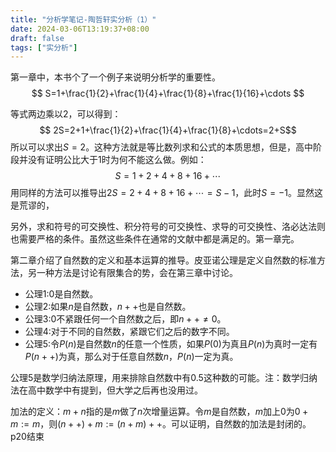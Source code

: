 ```yaml
---
title: "分析学笔记-陶哲轩实分析（1）"
date: 2024-03-06T13:19:37+08:00
draft: false
tags: ["实分析"]
---
```

第一章中，本书个了一个例子来说明分析学的重要性。
$$ S=1+\frac{1}{2}+\frac{1}{4}+\frac{1}{8}+\frac{1}{16}+\cdots $$

等式两边乘以2，可以得到：
$$ 2S=2+1+\frac{1}{2}+\frac{1}{4}+\frac{1}{8}+\cdots=2+S$$
所以可以求出$S=2$。这种方法就是等比数列求和公式的本质思想，但是，高中阶段并没有证明公比大于1时为何不能这么做。例如：
$$ S=1+2+4+8+16+\cdots $$
用同样的方法可以推导出$2S=2+4+8+16+\cdots=S-1$，此时$S=-1$。显然这是荒谬的，

另外，求和符号的可交换性、积分符号的可交换性、求导的可交换性、洛必达法则也需要严格的条件。虽然这些条件在通常的文献中都是满足的。第一章完。

第二章介绍了自然数的定义和基本运算的推导。皮亚诺公理是定义自然数的标准方法，另一种方法是讨论有限集合的势，会在第三章中讨论。

* 公理1:$0$是自然数。
* 公理2:如果$n$是自然数，$n++$也是自然数。
* 公理3:$0$不紧跟任何一个自然数之后，即$n++ \ne 0$。
* 公理4:对于不同的自然数，紧跟它们之后的数字不同。
* 公理5:令$P(n)$是自然数$n$的任意一个性质，如果$P(0)$为真且$P(n)$为真时一定有$P(n++)$为真，那么对于任意自然数$n$，$P(n)$一定为真。

公理5是数学归纳法原理，用来排除自然数中有0.5这种数的可能。注：数学归纳法在高中数学中有提到，但大学之后再也没用过。

加法的定义：$m+n$指的是$m$做了$n$次增量运算。令$m$是自然数，$m$加上$0$为$0+m:=m$，则$(n++)+m:=(n+m)++$。可以证明，自然数的加法是封闭的。p20结束
